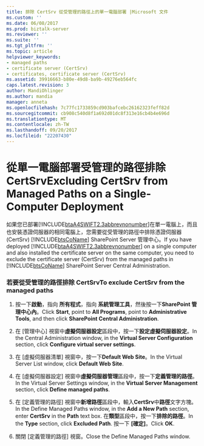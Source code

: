 ```yaml
---
title: 排除 CertSrv 從受管理的路徑上的單一電腦部署 |Microsoft 文件
ms.custom: ''
ms.date: 06/08/2017
ms.prod: biztalk-server
ms.reviewer: ''
ms.suite: ''
ms.tgt_pltfrm: ''
ms.topic: article
helpviewer_keywords:
- managed paths
- certificate server (CertSrv)
- certificates, certificate server (CertSrv)
ms.assetid: 39916663-b80e-49d8-ba9b-49276eb564fc
caps.latest.revision: 3
author: MandiOhlinger
ms.author: mandia
manager: anneta
ms.openlocfilehash: 7c77fc1733859cd903bafcebc26162323feff82d
ms.sourcegitcommit: cb908c540d8f1a692d01dc8f313e16cb4b4e696d
ms.translationtype: MT
ms.contentlocale: zh-TW
ms.lasthandoff: 09/20/2017
ms.locfileid: "22207430"
---
```

# <a name="excluding-certsrv-from-managed-paths-on-a-single-computer-deployment"></a><span data-ttu-id="3d4ec-102">從單一電腦部署受管理的路徑排除 CertSrv</span><span class="sxs-lookup"><span data-stu-id="3d4ec-102">Excluding CertSrv from Managed Paths on a Single-Computer Deployment</span></span>
<span data-ttu-id="3d4ec-103">如果您已部署[!INCLUDE[btaA4SWIFT2.3abbrevnonumber](../../includes/btaa4swift2-3abbrevnonumber-md.md)]在單一電腦上，而且也安裝憑證伺服器的相同電腦上，您需要從受管理的路徑中排除憑證伺服器 (CertSrv) [!INCLUDE[btsCoName](../../includes/btsconame-md.md)] SharePoint Server 管理中心。</span><span class="sxs-lookup"><span data-stu-id="3d4ec-103">If you have deployed [!INCLUDE[btaA4SWIFT2.3abbrevnonumber](../../includes/btaa4swift2-3abbrevnonumber-md.md)] on a single computer and also installed the certificate server on the same computer, you need to exclude the certificate server (CertSrv) from the managed paths in [!INCLUDE[btsCoName](../../includes/btsconame-md.md)] SharePoint Server Central Administration.</span></span>  
  
### <a name="to-exclude-certsrv-from-the-managed-paths"></a><span data-ttu-id="3d4ec-104">若要從受管理的路徑排除 CertSrv</span><span class="sxs-lookup"><span data-stu-id="3d4ec-104">To exclude CertSrv from the managed paths</span></span>  
  
1.  <span data-ttu-id="3d4ec-105">按一下**啟動**，指向 **所有程式**，指向 **系統管理工具**，然後按一下**SharePoint 管理中心內**。</span><span class="sxs-lookup"><span data-stu-id="3d4ec-105">Click **Start**, point to **All Programs**, point to **Administrative Tools**, and then click **SharePoint Central Administration**.</span></span>  
  
2.  <span data-ttu-id="3d4ec-106">在 [管理中心] 視窗中**虛擬伺服器設定**區段中，按一下**設定虛擬伺服器設定**。</span><span class="sxs-lookup"><span data-stu-id="3d4ec-106">In the Central Administration window, in the **Virtual Server Configuration** section, click **Configure virtual server settings**.</span></span>  
  
3.  <span data-ttu-id="3d4ec-107">在 [虛擬伺服器清單] 視窗中，按一下**Default Web Site**。</span><span class="sxs-lookup"><span data-stu-id="3d4ec-107">In the Virtual Server List window, click **Default Web Site**.</span></span>  
  
4.  <span data-ttu-id="3d4ec-108">在 [虛擬伺服器設定] 視窗中**虛擬伺服器管理**區段中，按一下**定義管理的路徑**。</span><span class="sxs-lookup"><span data-stu-id="3d4ec-108">In the Virtual Server Settings window, in the **Virtual Server Management** section, click **Define managed paths**.</span></span>  
  
5.  <span data-ttu-id="3d4ec-109">在 [定義管理的路徑] 視窗中**新增路徑**區段中，輸入**CertSrv**中**路徑**文字方塊。</span><span class="sxs-lookup"><span data-stu-id="3d4ec-109">In the Define Managed Paths window, in the **Add a New Path** section, enter **CertSrv** in the **Path** text box.</span></span> <span data-ttu-id="3d4ec-110">在**類型**區段中，按一下**排除的路徑**。</span><span class="sxs-lookup"><span data-stu-id="3d4ec-110">In the **Type** section, click **Excluded Path**.</span></span> <span data-ttu-id="3d4ec-111">按一下 **[確定]**。</span><span class="sxs-lookup"><span data-stu-id="3d4ec-111">Click **OK**.</span></span>  
  
6.  <span data-ttu-id="3d4ec-112">關閉 [定義管理的路徑] 視窗。</span><span class="sxs-lookup"><span data-stu-id="3d4ec-112">Close the Define Managed Paths window.</span></span>